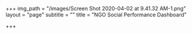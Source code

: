 +++
img_path = "/images/Screen Shot 2020-04-02 at 9.41.32 AM-1.png"
layout = "page"
subtitle = ""
title = "NGO Social Performance Dashboard"

+++
